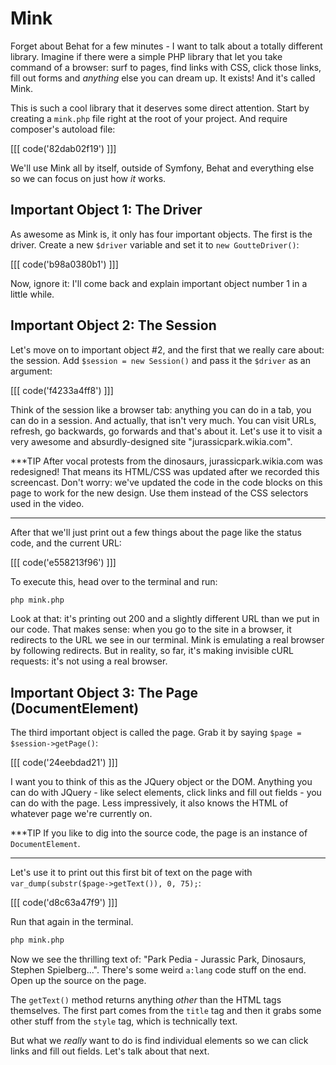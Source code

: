 # Mink

Forget about Behat for a few minutes - I want to talk about a totally different
library. Imagine if there were a simple PHP library that let you take command
of a browser: surf to pages, find links with CSS, click those links, fill out
forms and *anything* else you can dream up. It exists! And it's called Mink.

This is such a cool library that it deserves some direct attention. Start
by creating a `mink.php` file right at the root of your project. And require
composer's autoload file:

[[[ code('82dab02f19') ]]]

We'll use Mink all by itself, outside of Symfony, Behat and everything else
so we can focus on just how *it* works.

## Important Object 1: The Driver

As awesome as Mink is, it only has four important objects. The first is the
driver. Create a new `$driver` variable and set it to `new GoutteDriver()`:

[[[ code('b98a0380b1') ]]]

Now, ignore it: I'll come back and explain important object number 1 in a
little while.

## Important Object 2: The Session

Let's move on to important object #2, and the first that we really care about:
the session. Add `$session = new Session()` and pass it the `$driver` as
an argument:

[[[ code('f4233a4ff8') ]]]

Think of the session like a browser tab: anything you can do in a tab, you can do
in a session. And actually, that isn't very much. You can visit URLs,
refresh, go backwards, go forwards and that's about it. Let's use it to visit
a very awesome and absurdly-designed site "jurassicpark.wikia.com".

***TIP
After vocal protests from the dinosaurs, jurassicpark.wikia.com was redesigned!
That means its HTML/CSS was updated after we recorded this screencast. Don't worry:
we've updated the code in the code blocks on this page to work for the new design.
Use them instead of the CSS selectors used in the video.
***

After that we'll just print out a few things about the page like the status code,
and the current URL:

[[[ code('e558213f96') ]]]

To execute this, head over to the terminal and run:

```bash
php mink.php
```

Look at that: it's printing out 200 and a slightly different URL than we put in our code.
That makes sense: when you go to the site in a browser, it redirects to the URL
we see in our terminal. Mink is emulating a real browser by following redirects.
But in reality, so far, it's making invisible cURL requests: it's not using a
real browser.

## Important Object 3: The Page (DocumentElement)

The third important object is called the page. Grab it by saying `$page = $session->getPage()`:

[[[ code('24eebdad21') ]]]

I want you to think of this as the JQuery object or the DOM. Anything you can do
with JQuery - like select elements, click links and fill out fields - you can do
with the page. Less impressively, it also knows the HTML of whatever page we're currently on.

***TIP
If you like to dig into the source code, the page is an instance of `DocumentElement`.
***

Let's use it to print out this first bit of text on the page with
`var_dump(substr($page->getText()), 0, 75);`:

[[[ code('d8c63a47f9') ]]]

Run that again in the terminal.

```bash
php mink.php
```

Now we see the thrilling text of: "Park Pedia - Jurassic Park, Dinosaurs,
Stephen Spielberg...". There's some weird `a:lang` code stuff on the end.
Open up the source on the page.

The `getText()` method returns anything *other* than the HTML tags themselves. The
first part comes from the `title` tag and then it grabs some other stuff from the
`style` tag, which is technically text.

But what we *really* want to do is find individual elements so we can click links
and fill out fields. Let's talk about that next.
